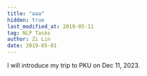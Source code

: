 ```yaml
---
title: "aaa"
hidden: true
last_modified_at: 2019-05-11
tag: NLP Tasks
author: Zi Lin
date: 2019-05-01
---
```


I will introduce my trip to PKU on Dec 11, 2023.